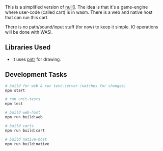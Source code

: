 This is a simplified version of [null0](https://github.com/konsumer/null0-pntr). The idea is that it's a game-engine where user-code (called cart) is in wasm. There is a web and native host that can run this cart.

There is no path/sound/input stuff (for now) to keep it simple. IO operations will be done with WASI.

## Libraries Used

- It uses [pntr](https://raw.githubusercontent.com/RobLoach/pntr/refs/heads/master/README.md) for drawing.

## Development Tasks

```sh
# build for web & run test-server (watches for changes)
npm start

# run unit-tests
npm test

# build web-host
npm run build:web

# build carts
npm run build:cart

# build native-host
npm run build:native
```
